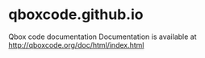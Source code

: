 # qboxcode.github.io
Qbox code documentation
Documentation is available at http://qboxcode.org/doc/html/index.html
